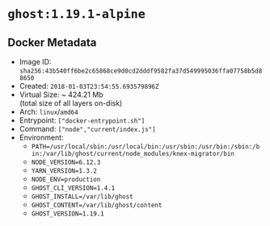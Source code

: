 # `ghost:1.19.1-alpine`

## Docker Metadata

- Image ID: `sha256:43b540ff6be2c65868ce9d0cd2dddf9582fa37d549995036ffa07758b5d88650`
- Created: `2018-01-03T23:54:55.693579896Z`
- Virtual Size: ~ 424.21 Mb  
  (total size of all layers on-disk)
- Arch: `linux`/`amd64`
- Entrypoint: `["docker-entrypoint.sh"]`
- Command: `["node","current/index.js"]`
- Environment:
  - `PATH=/usr/local/sbin:/usr/local/bin:/usr/sbin:/usr/bin:/sbin:/bin:/var/lib/ghost/current/node_modules/knex-migrator/bin`
  - `NODE_VERSION=6.12.3`
  - `YARN_VERSION=1.3.2`
  - `NODE_ENV=production`
  - `GHOST_CLI_VERSION=1.4.1`
  - `GHOST_INSTALL=/var/lib/ghost`
  - `GHOST_CONTENT=/var/lib/ghost/content`
  - `GHOST_VERSION=1.19.1`
